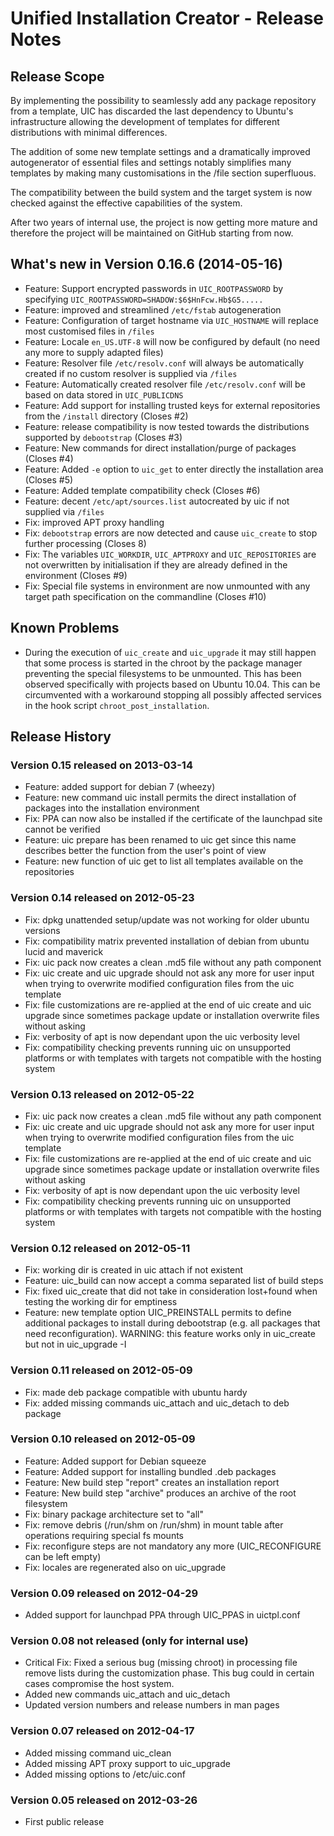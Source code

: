 Unified Installation Creator - Release Notes
============================================

Release Scope
-------------

By implementing the possibility to seamlessly add any package repository from
a template, UIC has discarded the last dependency to Ubuntu's infrastructure
allowing the development of templates for different distributions with minimal
differences.

The addition of some new template settings and a dramatically improved
autogenerator of essential files and settings notably simplifies many
templates by making many customisations in the /file section superfluous.

The compatibility between the build system and the target system is now
checked against the effective capabilities of the system.

After two years of internal use, the project is now getting more mature and
therefore the project will be maintained on GitHub starting from now.


What's new in Version 0.16.6 (2014-05-16)
-----------------------------------------

  * Feature: Support encrypted passwords in `UIC_ROOTPASSWORD` by
    specifying `UIC_ROOTPASSWORD=SHADOW:$6$HnFcw.Hb$G5.....`
  * Feature: improved and streamlined `/etc/fstab` autogeneration
  * Feature: Configuration of target hostname via `UIC_HOSTNAME` will
    replace most customised files in `/files`
  * Feature: Locale `en_US.UTF-8` will now be configured by default
    (no need any more to supply adapted files)
  * Feature: Resolver file `/etc/resolv.conf` will always be automatically
    created if no custom resolver is supplied via `/files`
  * Feature: Automatically created resolver file `/etc/resolv.conf` will
    be based on data stored in `UIC_PUBLICDNS`
  * Feature: Add support for installing trusted keys for external
    repositories from the `/install` directory (Closes #2)
  * Feature: release compatibility is now tested towards the
    distributions supported by `debootstrap` (Closes #3)
  * Feature: New commands for direct installation/purge of
    packages (Closes #4)
  * Feature: Added `-e` option to `uic_get` to enter directly
    the installation area (Closes #5)
  * Feature: Added template compatibility check (Closes #6)
  * Feature: decent `/etc/apt/sources.list` autocreated by uic if not
    supplied via `/files`
  * Fix: improved APT proxy handling
  * Fix: `debootstrap` errors are now detected and cause `uic_create`
    to stop further processing (Closes 8)
  * Fix: The variables `UIC_WORKDIR`, `UIC_APTPROXY` and `UIC_REPOSITORIES`
    are not overwritten by initialisation if they are already defined
    in the environment (Closes #9)
  * Fix: Special file systems in environment are now unmounted with
    any target path specification on the commandline (Closes #10)

Known Problems
--------------

 * During the execution of `uic_create` and `uic_upgrade` it may still happen that
   some process is started in the chroot by the package manager preventing the
   special filesystems to be unmounted. This has been observed specifically
   with projects based on Ubuntu 10.04.
   This can be circumvented with a workaround stopping all possibly affected
   services in the hook script `chroot_post_installation`.


Release History
---------------

### Version 0.15 released on 2013-03-14 ###

  * Feature: added support for debian 7 (wheezy)
  * Feature: new command uic install permits the direct installation of
    packages into the installation environment
  * Fix: PPA can now also be installed if the certificate of the launchpad
    site cannot be verified
  * Feature: uic prepare has been renamed to uic get since this name
    describes better the function from the user's point of view
  * Feature: new function of uic get to list all templates available
    on the repositories

### Version 0.14 released on 2012-05-23 ###

 * Fix: dpkg unattended setup/update was not working for older ubuntu
   versions
 * Fix: compatibility matrix prevented installation of debian from
   ubuntu lucid and maverick
 * Fix: uic pack now creates a clean .md5 file without any path component
 * Fix: uic create and uic upgrade should not ask any more for user input
   when trying to overwrite modified configuration files from the uic template
 * Fix: file customizations are re-applied at the end of uic create and uic
   upgrade since sometimes package update or installation overwrite files
   without asking
 * Fix: verbosity of apt is now dependant upon the uic verbosity level
 * Fix: compatibility checking prevents running uic on unsupported platforms
   or with templates with targets not compatible with the hosting system

### Version 0.13 released on 2012-05-22 ###

 * Fix: uic pack now creates a clean .md5 file without any path component
 * Fix: uic create and uic upgrade should not ask any more for user input
   when trying to overwrite modified configuration files from the uic template
 * Fix: file customizations are re-applied at the end of uic create and uic
   upgrade since sometimes package update or installation overwrite files
   without asking
 * Fix: verbosity of apt is now dependant upon the uic verbosity level
 * Fix: compatibility checking prevents running uic on unsupported platforms
   or with templates with targets not compatible with the hosting system

### Version 0.12 released on 2012-05-11 ###

  * Fix: working dir is created in uic attach if not existent
  * Feature: uic_build can now accept a comma separated list of build steps
  * Fix: fixed uic_create that did not take in consideration lost+found when
    testing the working dir for emptiness
  * Feature: new template option UIC_PREINSTALL permits to define additional
    packages to install during debootstrap (e.g. all packages that need
    reconfiguration). WARNING: this feature works only in uic_create but not
    in uic_upgrade -I

### Version 0.11 released on 2012-05-09 ###

  * Fix: made deb package compatible with ubuntu hardy
  * Fix: added missing commands uic_attach and uic_detach to
    deb package

### Version 0.10 released on 2012-05-09 ###

  * Feature: Added support for Debian squeeze
  * Feature: Added support for installing bundled .deb packages
  * Feature: New build step "report" creates an installation report
  * Feature: New build step "archive" produces an archive of the root
    filesystem
  * Fix: binary package architecture set to "all"
  * Fix: remove debris (/run/shm on /run/shm) in mount table after
    operations requiring special fs mounts
  * Fix: reconfigure steps are not mandatory any more (UIC_RECONFIGURE
    can be left empty)
  * Fix: locales are regenerated also on uic_upgrade

### Version 0.09 released on 2012-04-29 ###

  * Added support for launchpad PPA through UIC_PPAS in uictpl.conf

### Version 0.08 not released (only for internal use) ###

  * Critical Fix: Fixed a serious bug (missing chroot) in processing
    file remove lists during the customization phase. This bug could
    in certain cases compromise the host system.
  * Added new commands uic_attach and uic_detach
  * Updated version numbers and release numbers in man pages

### Version 0.07 released on 2012-04-17 ###

  * Added missing command uic_clean
  * Added missing APT proxy support to uic_upgrade
  * Added missing options to /etc/uic.conf

### Version 0.05 released on 2012-03-26 ###

  * First public release
